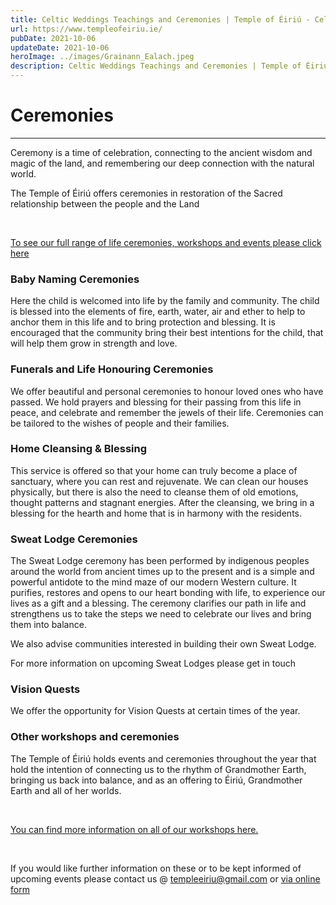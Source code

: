 ```yaml
---
title: Celtic Weddings Teachings and Ceremonies | Temple of Éiriú - Celtic Traditions
url: https://www.templeofeiriu.ie/
pubDate: 2021-10-06
updateDate: 2021-10-06
heroImage: ../images/Grainann_Ealach.jpeg
description: Celtic Weddings Teachings and Ceremonies | Temple of Éiriú - Celtic Traditions
---
```

# Ceremonies
----------

Ceremony is a time of celebration, connecting to the ancient wisdom and magic of the land, and remembering our deep connection with the natural world.

The Temple of Éiriú offers ceremonies in restoration of the Sacred relationship between the people and the Land

​

[To see our full range of life ceremonies, workshops and events please click here](https://www.templeofeiriu.ie/life-ceremonies)

### Baby Naming Ceremonies

Here the child is welcomed into life by the family and community. The child is blessed into the elements of fire, earth, water, air and ether to help to anchor them in this life and to bring protection and blessing. It is encouraged that the community bring their best intentions for the child, that will help them grow in strength and love.

### Funerals and Life Honouring Ceremonies

We offer beautiful and personal ceremonies to honour loved ones who have passed. We hold prayers and blessing for their passing from this life in peace, and celebrate and remember the jewels of their life. Ceremonies can be tailored to the wishes of people and their families.

### Home Cleansing & Blessing

This service is offered so that your home can truly become a place of sanctuary, where you can rest and rejuvenate. We can clean our houses physically, but there is also the need to cleanse them of old emotions, thought patterns and stagnant energies. After the cleansing, we bring in a blessing for the hearth and home that is in harmony with the residents.

### Sweat Lodge Ceremonies

The Sweat Lodge ceremony has been performed by indigenous peoples around the world from ancient times up to the present and is a simple and powerful antidote to the mind maze of our modern Western culture. It purifies, restores and opens to our heart bonding with life, to experience our lives as a gift and a blessing. The ceremony clarifies our path in life and strengthens us to take the steps we need to celebrate our lives and bring them into balance.

We also advise communities interested in building their own Sweat Lodge.

For more information on upcoming Sweat Lodges please get in touch

### Vision Quests

We offer the opportunity for Vision Quests at certain times of the year.

### Other workshops and ceremonies

The Temple of Éiriú holds events and ceremonies throughout the year that hold the intention of connecting us to the rhythm of Grandmother Earth, bringing us back into balance, and as an offering to Éiriú, Grandmother Earth and all of her worlds.

​

[You can find more information on all of our workshops here.](https://www.templeofeiriu.ie/workshops)

​

If you would like further information on these or to be kept informed of upcoming events please contact us @ [templeeiriu@gmail.com](mailto://templeeiriu@gmail.com)  or [via online form](/contact-us)
